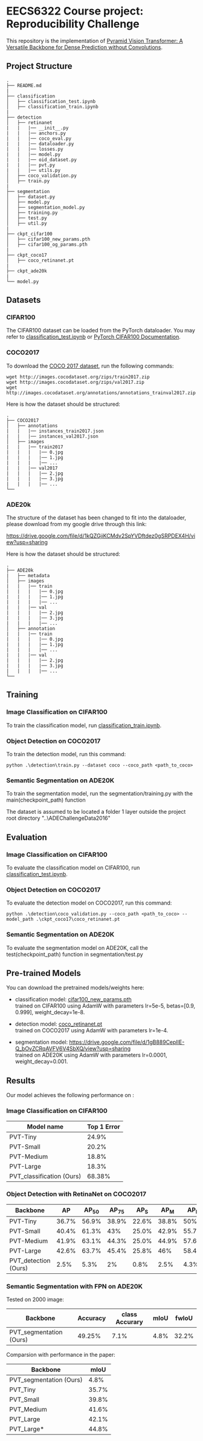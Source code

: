 # EECS6322 Course project: Reproducibility Challenge

This repository is the implementation of [Pyramid Vision Transformer: A Versatile Backbone for Dense Prediction without Convolutions](https://arxiv.org/abs/2102.12122).

## Project Structure


```
.
├── README.md
|
├── classification
│   ├── classification_test.ipynb
│   ├── classification_train.ipynb
|
├── detection
│   ├── retinanet
|   |   |── __init__.py
|   |   |── anchors.py
|   |   |── coco_eval.py
|   |   |── dataloader.py
|   |   |── losses.py
|   |   |── model.py
|   |   |── oid_dataset.py
|   |   |── pvt.py
|   |   |── utils.py
│   ├── coco_validation.py
│   ├── train.py
|
├── segmentation
│   ├── dataset.py
│   ├── model.py
│   ├── segmentation_model.py
│   ├── training.py
│   ├── test.py
│   ├── util.py
|
├── ckpt_cifar100
│   ├── cifar100_new_params.pth
│   ├── cifar100_og_params.pth
|
├── ckpt_coco17
│   ├── coco_retinanet.pt
|
├── ckpt_ade20k
|
└── model.py
```

## Datasets

### CIFAR100
The CIFAR100 dataset can be loaded from the PyTorch dataloader. You may refer to [classification_test.ipynb](classification/classification_train.ipynb) or [PyTorch CIFAR100 Documentation](https://pytorch.org/vision/main/generated/torchvision.datasets.CIFAR100.html).

### COCO2017
To download the [COCO 2017 dataset](https://cocodataset.org/#download), run the following commands:

```download
wget http://images.cocodataset.org/zips/train2017.zip
wget http://images.cocodataset.org/zips/val2017.zip
wget http://images.cocodataset.org/annotations/annotations_trainval2017.zip
```

Here is how the dataset should be structured:
```
.
├── COCO2017
│   ├── annotations
|   |   |── instances_train2017.json
|   |   |── instances_val2017.json
│   ├── images
|   |   |── train2017
|   |   |   |── 0.jpg
|   |   |   |── 1.jpg
|   |   |   |── ...
|   |   |── val2017
|   |   |   |── 2.jpg
|   |   |   |── 3.jpg
|   |   |   |── ...
└──
```

### ADE20k
The structure of the dataset has been changed to fit into the dataloader, please download from my google drive through this link:

https://drive.google.com/file/d/1kQZGjiKCMdv2SpYVDftdez0gSRPDEX4H/view?usp=sharing

Here is how the dataset should be structured:
```
.
├── ADE20k
|   ├── metadata
│   ├── images
|   |   |── train
|   |   |   |── 0.jpg
|   |   |   |── 1.jpg
|   |   |   |── ...
|   |   |── val
|   |   |   |── 2.jpg
|   |   |   |── 3.jpg
|   |   |   |── ...
│   ├── annotation 
|   |   |── train
|   |   |   |── 0.jpg
|   |   |   |── 1.jpg
|   |   |   |── ...
|   |   |── val
|   |   |   |── 2.jpg
|   |   |   |── 3.jpg
|   |   |   |── ...
└──
```

## Training

### Image Classification on CIFAR100

To train the classification model, run [classification_train.ipynb](classification/classification_train.ipynb).

### Object Detection on COCO2017

To train the detection model, run this command:

```train
python .\detection\train.py --dataset coco --coco_path <path_to_coco>
```

### Semantic Segmentation on ADE20K

To train the segmentation model, run the segmentation/training.py with the main(checkpoint_path) function

The dataset is assumed to be located a folder 1 layer outside the project root directory
"..\\ADEChallengeData2016"

## Evaluation

### Image Classification on CIFAR100

To evaluate the classification model on CIFAR100, run [classification_test.ipynb](classification/classification_test.ipynb).

### Object Detection on COCO2017

To evaluate the detection model on COCO2017, run this command:

```eval
python .\detection\coco_validation.py --coco_path <path_to_coco> --model_path .\ckpt_coco17\coco_retinanet.pt
```

### Semantic Segmentation on ADE20K

To evaluate the segmentation model on ADE20K, call the test(checkpoint_path) function in segmentation/test.py


## Pre-trained Models

You can download the pretrained models/weights here:

- classification model: [cifar100_new_params.pth](ckpt_cifar100/cifar100_new_params.pth) <br>
  trained on CIFAR100 using AdamW with parameters lr=5e-5, betas=[0.9, 0.999], weight_decay=1e-8.

- detection model: [coco_retinanet.pt](ckpt_coco17/coco_retinanet.pt) <br>
  trained on COCO2017 using AdamW with parameters lr=1e-4.
  
- segmentation model: https://drive.google.com/file/d/1gB889CepIlE-Q_bOvZCRqAVFV6V4SbXQ/view?usp=sharing <br>
  trained on ADE20K using AdamW with parameters lr=0.0001, weight_decay=0.001. 

## Results

Our model achieves the following performance on :

### Image Classification on CIFAR100

| Model name                | Top 1 Error     |
| ------------------        |---------------- |
| PVT-Tiny                  |     24.9%       |
| PVT-Small                 |     20.2%       |
| PVT-Medium                |     18.8%       |
| PVT-Large                 |     18.3%       |
| PVT_classification (Ours) |      68.38%     |

### Object Detection with RetinaNet on COCO2017

| Backbone              | AP                | AP<sub>50</sub>  | AP<sub>75</sub>  | AP<sub>S</sub>   | AP<sub>M</sub>   | AP<sub>L</sub>   |
| ------------------    |----------------   | --------------   |----------------  | --------------   | --------------   | --------------   |
| PVT-Tiny              |     36.7%         |      56.9%       |      38.9%       |      22.6%       |      38.8%       |      50%         |
| PVT-Small             |     40.4%         |      61.3%       |      43%         |      25.0%       |      42.9%       |      55.7%       |
| PVT-Medium            |     41.9%         |      63.1%       |      44.3%       |      25.0%       |      44.9%       |      57.6%       |
| PVT-Large             |     42.6%         |      63.7%       |      45.4%       |      25.8%       |      46%         |      58.4%       |
| PVT_detection (Ours)  |     2.5%          |      5.3%        |      2%          |      0.8%        |      2.5%        |      4.3%        |

### Semantic Segmentation with FPN on ADE20K

Tested on 2000 image:

| Backbone                  | Accuracy  | class Accurary | mIoU | fwIoU |
| ------------------        |-------    | -------------- |----- |-------| 
| PVT_segmentation (Ours)   |  49.25%   |      7.1%      | 4.8% | 32.2% |

Comparsion with performance in the paper:

| Backbone                  | mIoU  |
| ------------------        |-------| 
| PVT_segmentation (Ours)   | 4.8%  |
| PVT_Tiny                  | 35.7% |
| PVT_Small                 | 39.8% |
| PVT_Medium                | 41.6% |
| PVT_Large                 | 42.1% |
| PVT_Large*                | 44.8% |



